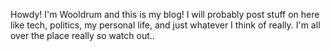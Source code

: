 Howdy! I'm Wooldrum and this is my blog! I will probably post stuff on here like tech, politics, my personal life, and just whatever I think of really. I'm all over the place really so watch out..